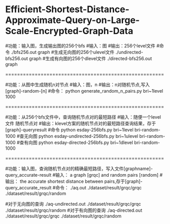 # Efficient-Shortest-Distance-Approximate-Query-on-Large-Scale-Encrypted-Graph-Data


#功能：输入图，生成输出图的256个bfs
#输入：图
#输出：256个level文件
#命令
./bfs256.out graph
#生成无向图的256个ulevel文件
./undirected-bfs256.out graph
#生成有向图的256个dlevel文件
./directed-bfs256.out graph

======================================================

#功能：从图中生成随机n对节点
#输入：图，n
#输出：n对随机节点,写入[graph]-random-[n]
#命令：
python generate_random_n_pairs.py bri~1level 1000 

======================================================

#功能：从256个bfs文件中，查询随机节点对的最短路径
#输入：随便一个level文件 随机节点对
#输出：klevel方案的随机节点对的最短路径查询结果，存于[graph]-queryresult
#命令
python esday-256bfs.py bri~1level bri-random-1000
#查无向图 
python esday-undirected-256bfs.py bri~1ulevel bri-random-1000
#查有向图 
python esday-directed-256bfs.py bri~1dlevel bri-random-1000

======================================================

#功能：输入图，查询随机节点对的精确最短路径，写入文件[graphname]-query_accurate-result
#输入： a graph [grqc] and random pairs [random]
#输出： the accurate shortest distance between pairs,存于[graph]-query_accurate_result
#命令：
./aq.out ./dataset/result/grqc/grqc ./dataset/result/grqc/random

#对于无向图的查询
./aq-undirected.out ./dataset/result/grqc/grqc ./dataset/result/grqc/random
#对于有向图的查询
./aq-directed.out ./dataset/result/grqc/grqc ./dataset/result/grqc/random


